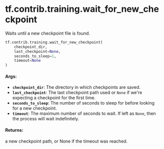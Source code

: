 <div itemscope itemtype="http://developers.google.com/ReferenceObject">
<meta itemprop="name" content="tf.contrib.training.wait_for_new_checkpoint" />
<meta itemprop="path" content="Stable" />
</div>

# tf.contrib.training.wait_for_new_checkpoint

Waits until a new checkpoint file is found.

``` python
tf.contrib.training.wait_for_new_checkpoint(
    checkpoint_dir,
    last_checkpoint=None,
    seconds_to_sleep=1,
    timeout=None
)
```

<!-- Placeholder for "Used in" -->


#### Args:


* <b>`checkpoint_dir`</b>: The directory in which checkpoints are saved.
* <b>`last_checkpoint`</b>: The last checkpoint path used or `None` if we're expecting
  a checkpoint for the first time.
* <b>`seconds_to_sleep`</b>: The number of seconds to sleep for before looking for a
  new checkpoint.
* <b>`timeout`</b>: The maximum number of seconds to wait. If left as `None`, then the
  process will wait indefinitely.


#### Returns:

a new checkpoint path, or None if the timeout was reached.
